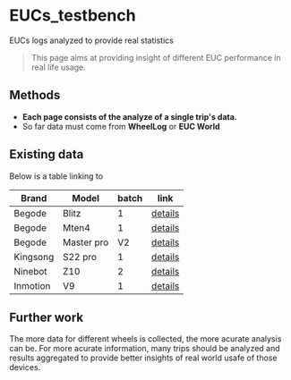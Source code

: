 # EUCs_testbench
EUCs logs analyzed to provide real statistics

> This page aims at providing insight of different EUC performance in real life usage.

## Methods

- **Each page consists of the analyze of a single trip's data.**
- So far data must come from **WheelLog** or **EUC World**



## Existing data
  Below is a table linking to

| Brand    | Model      | batch | link                               |
|----------|------------|-------|------------------------------------|
| Begode   | Blitz      | 1     | [details](analysis/blitz.md)       |
| Begode   | Mten4      | 1     | [details](analysis/mten4.md)       |
| Begode   | Master pro | V2    | [details](analysis/masterproV2.md) |
| Kingsong | S22 pro    | 1     | [details](analysis/s22pro.md)      |
| Ninebot  | Z10        | 2     | [details](analysis/z10.md)         |
| Inmotion | V9         | 1     | [details](analysis/v9.md)          |


## Further work

The more data for different wheels is collected, the more acurate analysis can be.
For more acurate information, many trips should be analyzed and results aggregated to provide better insights of real world usafe of those devices.
